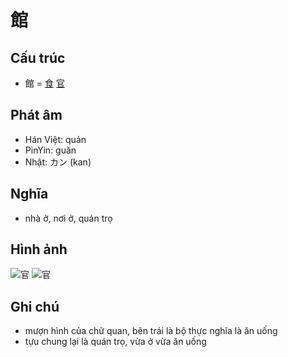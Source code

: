 # 館

## Cấu trúc
* 館 = [食](食.md) [官](官.md)

## Phát âm

* Hán Việt: quản
* PinYin: guǎn
* Nhật: カン (kan)

## Nghĩa

* nhà ở, nơi ở, quán trọ

## Hình ảnh
![官](../img/官.1.png)
![官](../img/官.2.png)

## Ghi chú
* mượn hình của chữ quan, bên trái là bộ thực nghĩa là ăn uống
* tựu chung lại là quán trọ, vừa ở vừa ăn uống

<script>window.HANZI_FIELD='館';</script>